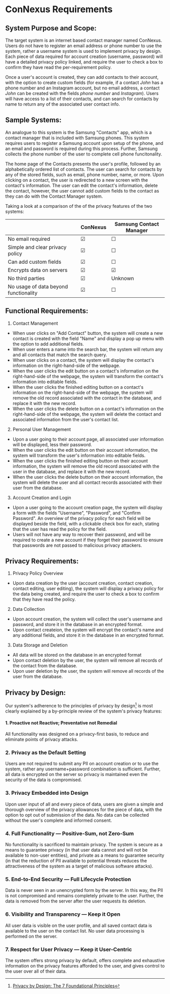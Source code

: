 # ConNexus Requirements

## System Purpose and Scope:

The target system is an internet based contact manager named ConNexus. Users do not have to register an email address or phone number to use the system, rather a username system is used to implement privacy by design. Each piece of data required for account creation (username, password) will have a detailed privacy policy linked, and require the user to check a box to confirm they have read the per-requirement policy.

Once a user's account is created, they can add contacts to their account, with the option to create custom fields (for example, if a contact _John_ has a phone number and an Instagram account, but no email address, a contact _John_ can be created with the fields _phone number_ and _Instagram_). Users will have access to a list of their contacts, and can search for contacts by name to return any of the associated user contact info.

## Sample Systems:

An analogue to this system is the Samsung "Contacts" app, which is a contact manager that is included with Samsung phones. This system requires users to register a Samsung account upon setup of the phone, and an email and password is required during this process. Further, Samsung collects the phone number of the user to complete cell phone funcitonality.

The home page of the Contacts presents the user's profile, followed by an alphabetically ordered list of contacts. The user can search for contacts by any of the stored fields, such as email, phone number, name, or more. Upon clicking on a contact, the user is redirected to a new screen with the contact's information. The user can edit the contact's information, delete the contact, however, the user cannot add custom fields to the contact as they can do with the Contact Manager system.

Taking a look at a comparison of the of the privacy features of the two systems:

|                                       | ConNexus | Samsung Contact Manager |
| ------------------------------------- | -------- | ----------------------- |
| No email required                     | &#9745;  | &#9744;                 |
| Simple and clear privacy policy       | &#9745;  | &#9744;                 |
| Can add custom fields                 | &#9745;  | &#9744;                 |
| Encrypts data on servers              | &#9745;  | &#9745;                 |
| No third parties                      | &#9745;  | Unknown                 |
| No usage of data beyond functionality | &#9745;  | &#9744;                 |

## Functional Requirements:

1. Contact Management

- When user clicks on "Add Contact" button, the system will create a new contact is created with the field "Name" and display a pop up menu with the option to add additional fields.
- When user enters a name into the search bar, the system will return any and all contacts that match the search query.
- When user clicks on a contact, the system will display the contact's information on the right-hand-side of the webpage.
- When the user clicks the edit button on a contact's information on the right-hand-side of the webpage, the system will transform the contact's information into editable fields.
- When the user clicks the finished editing button on a contact's information on the right-hand-side of the webpage, the system will remove the old record associated with the contact in the database, and replace it with the new record.
- When the user clicks the delete button on a contact's information on the right-hand-side of the webpage, the system will delete the contact and associated information from the user's contact list.

2. Personal User Management

- Upon a user going to their account page, all associated user information will be displayed, less their password.
- When the user clicks the edit button on their account information, the system will transform the user's information into editable fields.
- When the user clicks the finished editing button on their account information, the system will remove the old record associated with the user in the database, and replace it with the new record.
- When the user clicks the delete button on their account information, the system will delete the user and all contact records associated with their user from the database.

3. Account Creation and Login

- Upon a user going to the account creation page, the system will display a form with the fields "Username", "Password", and "Confirm Password". An overview of the privacy policy for each field will be displayed beside the field, with a clickable check box for each, stating that the user has read the policy for the field.
- Users will not have any way to recover their password, and will be required to create a new account if they forget their password to ensure that passwords are not passed to malicious privacy attackers.

## Privacy Requirements:

1. Privacy Policy Overview

- Upon data creation by the user (account creation, contact creation, contact editing, user editing), the system will display a privacy policy for the data being created, and require the user to check a box to confirm that they have read the policy.

2. Data Collection

- Upon account creation, the system will collect the user's username and password, and store it in the database in an encrypted format.
- Upon contact createion, the system will encrypt the contact's name and any additional fields, and store it in the database in an encrypted format.

3. Data Storage and Deletion

- All data will be stored on the database in an encrypted format
- Upon contact deletion by the user, the system will remove all records of the contact from the database.
- Upon user deletion by the user, the system will remove all records of the user from the database.

## Privacy by Design:

Our system's adherence to the principles of privacy by design[^1] is most clearly explained by a by-principle review of the system's privacy features:

#### 1. Proactive not Reactive; Preventative not Remedial

All functionality was designed on a privacy-first basis, to reduce and eliminate points of privacy attacks.

### 2. Privacy as the Default Setting

Users are not required to submit any PII on account creation or to use the system, rather any username+password combination is sufficient. Further, all data is encrypted on the server so privacy is maintained even the security of the data is compromised.

### 3. Privacy Embedded into Design

Upon user input of all and every piece of data, users are given a simple and thorough overview of the privacy allowances for the piece of data, with the option to opt out of submission of the data. No data can be collected without the user's complete and informed consent.

### 4. Full Functionality — Positive-Sum, not Zero-Sum

No functionality is sacrificed to maintain privacy. The system is secure as a means to guarantee privacy (in that user data cannot and will not be available to non-user entities), and private as a means to guarantee security (in that the reduction of PII available to potential threats reduces the attractiveness of the system as a target of malicious software attacks).

### 5. End-to-End Security — Full Lifecycle Protection

Data is never seen in an unencrypted form by the server. In this way, the PII is not compromised and remains completely private to the user. Further, the data is removed from the server after the user requests its deletion.

### 6. Visibility and Transparency — Keep it Open

All user data is visible on the user profile, and all saved contact data is available to the user on the contact list. No user data processing is performed on the server.

### 7. Respect for User Privacy — Keep it User-Centric

The system offers strong privacy by default, offers complete and exhaustive information on the privacy features afforded to the user, and gives control to the user over all of their data.

[^1]: [Privacy by Design: The 7 Foundational Principles](https://www.ipc.on.ca/wp-content/uploads/resources/7foundationalprinciples.pdf)
